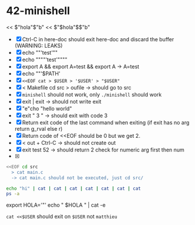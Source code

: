 # 42-minishell

<< $"hola"$"b"
<< $"$hola"$$"b"

+ [X] Ctrl-C in here-doc should exit here-doc and discard the buffer (WARNING: LEAKS)
+ [X] echo ""'test'""
+ [X] echo """"'test'""""
+ [X] export A && export A=test && export A -> A=test
+ [X] echo ""'$PATH'
+ [X] `<<EOF cat > $USER > '$USER' > "$USER"`
+ [X] < Makefile cd src > oufile -> should go to src
+ [X] `minishell` should not work, only `./minishell` should work
+ [X] exit | exit -> should not write exit
+ [X] "e"cho "hello		world"
+ [X] exit "  3  " -> should exit with code 3
+ [X] Return exit code of the last command when exiting (if exit has no arg return g_rval else r)
+ [X] Return code of <<EOF should be 0 but we get 2.
+ [X] <<EOF in cat > out  + Ctrl-C -> should not create out
+ [X] exit test 52 -> should return 2 check for numeric arg first then num
+ [X]
```sh
<<EOF cd src
  > cat main.c
  -> cat main.c should not be executed, just cd src/
```
```sh
echo "hi" | cat | cat | cat | cat | cat | cat | cat
ps -a
```

export HOLA='"'
echo " $HOLA " | cat -e

`cat <<$USER` should exit on `$USER` not `matthieu`
